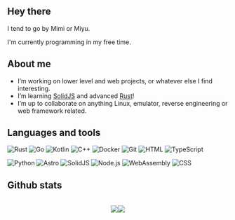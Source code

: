 ## Hey there

I tend to go by Mimi or Miyu.

I'm currently programming in my free time.

## About me
- I’m working on lower level and web projects, or whatever else I find interesting.
- I’m learning [SolidJS](https://github.com/solidjs/solid) and advanced [Rust](https://www.rust-lang.org/)!
- I’m up to collaborate on anything Linux, emulator, reverse engineering or web framework related.

## Languages and tools
![Rust](https://img.shields.io/badge/Rust-black?style=flat-square&logo=rust&logoColor=#E57324)
![Go](https://img.shields.io/badge/Go-00ADD8?style=flat-square&logo=go&logoColor=white)
![Kotlin](https://img.shields.io/badge/Kotlin-B125EA?&style=flat-square&logo=kotlin&logoColor=white)
![C++](https://img.shields.io/badge/C%2B%2B-00599C?style=flat-square&logo=c%2B%2B&logoColor=white)
![Docker](https://img.shields.io/badge/Docker-2CA5E0?style=flat-square&logo=docker&logoColor=white)
![Git](https://img.shields.io/badge/GIT-E44C30?style=flat-square&logo=git&logoColor=white)
![HTML](https://img.shields.io/badge/HTML5-E34F26?style=flat-square&logo=html5&logoColor=white)
![TypeScript](https://img.shields.io/badge/TypeScript-007ACC?style=flat-square&logo=typescript&logoColor=white)

![Python](https://img.shields.io/badge/Python-FFD43B?style=flat-square&logo=python&logoColor=blue)
![Astro](https://img.shields.io/badge/Astro-0C1222?style=flat-square&logo=astro&logoColor=FDFDFE)
![SolidJS](https://img.shields.io/badge/Solid%20JS-2C4F7C?style=flat-square&logo=solid&logoColor=white)
![Node.js](https://img.shields.io/badge/Node%20js-339933?style=flat-square&logo=nodedotjs&logoColor=white)
![WebAssembly](https://img.shields.io/badge/WebAssembly-654FF0?style=flat-square&logo=WebAssembly&logoColor=white)
![CSS](https://img.shields.io/badge/CSS3-1572B6?style=flat-square&logo=css3&logoColor=white)

## Github stats
<p align="center">
  <br/>
  <img src="https://github-readme-stats.vercel.app/api?username=miyuushi&show_icons=true&theme=omni&bg_color=00000000&hide_border=true&include_all_commits=true" /><img src="https://github-readme-stats.vercel.app/api/top-langs/?username=miyuushi&show_icons=true&theme=omni&bg_color=00000000&hide_border=true&layout=compact&langs_count=8"/>
  <br/>
</p>

<!--
**miyuushi/miyuushi** is a ✨ _special_ ✨ repository because its `README.md` (this file) appears on your GitHub profile.

Here are some ideas to get you started:

- 🔭 I’m currently working on ...
- 🌱 I’m currently learning ...
- 👯 I’m looking to collaborate on ...
- 🤔 I’m looking for help with ...
- 💬 Ask me about ...
- 📫 How to reach me: ...
- 😄 Pronouns: ...
- ⚡ Fun fact: ...
-->
